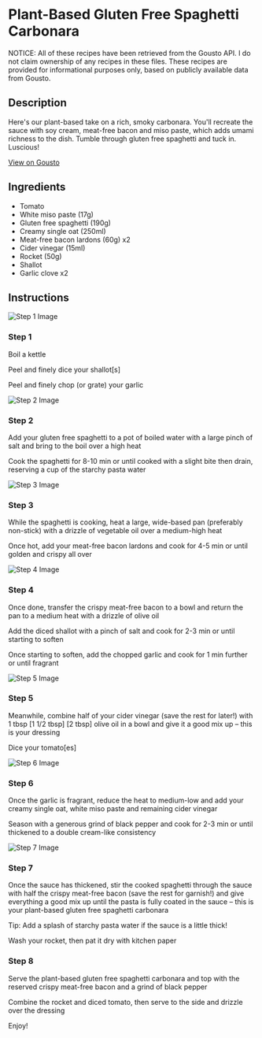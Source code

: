 # Plant-Based Gluten Free Spaghetti Carbonara

NOTICE: All of these recipes have been retrieved from the Gousto API. I do not claim ownership of any recipes in these files. These recipes are provided for informational purposes only, based on publicly available data from Gousto.

## Description

Here's our plant-based take on a rich, smoky carbonara. You'll recreate the sauce with soy cream, meat-free bacon and miso paste, which adds umami richness to the dish. Tumble through gluten free spaghetti and tuck in. Luscious! 

[View on Gousto](https://www.gousto.co.uk/recipes/cookbook/plant-based-gluten-free-spaghetti-carbonara)

## Ingredients

- Tomato
- White miso paste (17g)
- Gluten free spaghetti (190g)
- Creamy single oat (250ml)
- Meat-free bacon lardons (60g) x2
- Cider vinegar (15ml)
- Rocket (50g)
- Shallot
- Garlic clove x2

## Instructions

![Step 1 Image](https://production-media.gousto.co.uk/cms/recipe-step-image/step-1-1697642771691-x200.jpg)

### Step 1

Boil a kettle

Peel and finely dice your shallot[s]

Peel and finely chop (or grate) your garlic

![Step 2 Image](https://production-media.gousto.co.uk/cms/recipe-step-image/step-2-1697642775978-x200.jpg)

### Step 2

Add your gluten free spaghetti to a pot of boiled water with a large pinch of salt and bring to the boil over a high heat

Cook the spaghetti for 8-10 min or until cooked with a slight bite then drain, reserving a cup of the starchy pasta water

![Step 3 Image](https://production-media.gousto.co.uk/cms/recipe-step-image/Step-3-1697642781030-x200.jpg)

### Step 3

While the spaghetti is cooking, heat a large, wide-based pan (preferably non-stick) with a drizzle of vegetable oil over a medium-high heat

Once hot, add your meat-free bacon lardons and cook for 4-5 min or until golden and crispy all over

![Step 4 Image](https://production-media.gousto.co.uk/cms/recipe-step-image/step-4-1697642786071-x200.jpg)

### Step 4

Once done, transfer the crispy meat-free bacon to a bowl and return the pan to a medium heat with a drizzle of olive oil

Add the diced shallot with a pinch of salt and cook for 2-3 min or until starting to soften

Once starting to soften, add the chopped garlic and cook for 1 min further or until fragrant

![Step 5 Image](https://production-media.gousto.co.uk/cms/recipe-step-image/step-5-1697642791157-x200.jpg)

### Step 5

Meanwhile, combine half of your cider vinegar (save the rest for later!) with 1 tbsp <span class="text-purple">[1 1/2 tbsp] </span><span class="text-danger">[2 tbsp] </span>olive oil in a bowl and give it a good mix up – this is your dressing

Dice your tomato[es]

![Step 6 Image](https://production-media.gousto.co.uk/cms/recipe-step-image/Step-6-1697642794777-x200.jpg)

### Step 6

Once the garlic is fragrant, reduce the heat to medium-low and add your creamy single oat, white miso paste and remaining cider vinegar

Season with a generous grind of black pepper and cook for 2-3 min or until thickened to a double cream-like consistency

![Step 7 Image](https://production-media.gousto.co.uk/cms/recipe-step-image/Step-7-1697642798200-x200.jpg)

### Step 7

Once the sauce has thickened, stir the cooked spaghetti through the sauce with half the crispy meat-free bacon (save the rest for garnish!) and give everything a good mix up until the pasta is fully coated in the sauce – this is your plant-based gluten free spaghetti carbonara

Tip: Add a splash of starchy pasta water if the sauce is a little thick!

Wash your rocket, then pat it dry with kitchen paper

### Step 8

Serve the plant-based gluten free spaghetti carbonara and top with the reserved crispy meat-free bacon and a grind of black pepper

Combine the rocket and diced tomato, then serve to the side and drizzle over the dressing

Enjoy!


